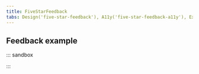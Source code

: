 ```yaml
---
title: FiveStarFeedback
tabs: Design('five-star-feedback'), A11y('five-star-feedback-a11y'), Example('five-star-feedback-code')
---
```


## Feedback example

::: sandbox

<script lang="tsx">
  export Demo from './examples/five-star-feedback-example.tsx';
</script>

:::
